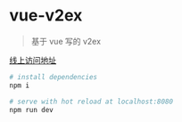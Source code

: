 # vue-v2ex

> 基于 vue 写的 v2ex

[线上访问地址](https://xwartz.github.com/vue-v2ex)

``` bash
# install dependencies
npm i

# serve with hot reload at localhost:8080
npm run dev
```
